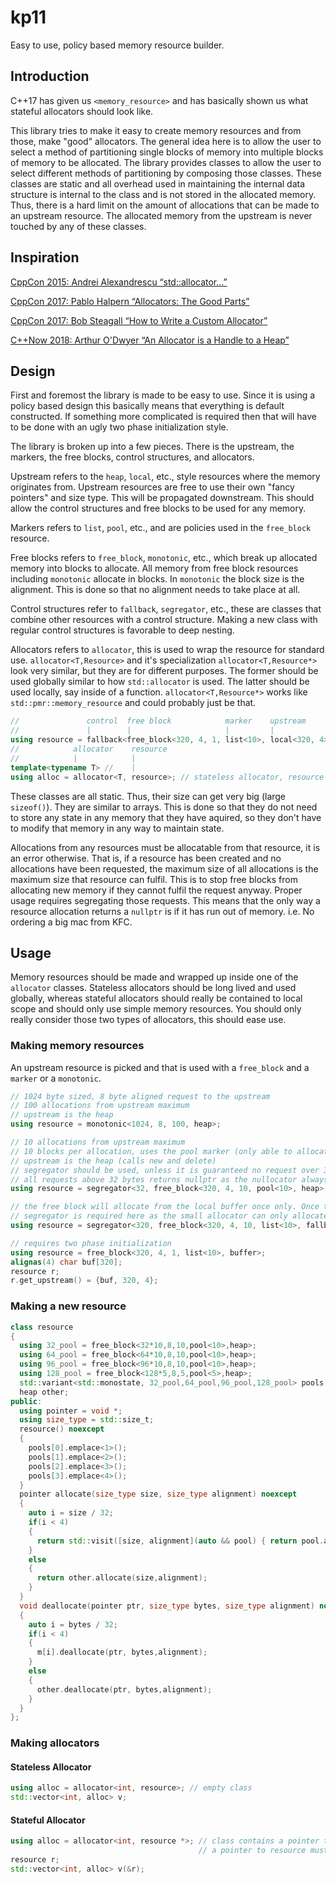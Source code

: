 # kp11

Easy to use, policy based memory resource builder.

## Introduction

C++17 has given us `<memory_resource>` and has basically shown us what stateful allocators should look like.

This library tries to make it easy to create memory resources and from those, make "good" allocators.
The general idea here is to allow the user to select a method of partitioning single blocks of memory into multiple blocks of memory to be allocated.
The library provides classes to allow the user to select different methods of partitioning by composing those classes. 
These classes are static and all overhead used in maintaining the internal data structure is internal to the class and is not stored in the allocated memory. 
Thus, there is a hard limit on the amount of allocations that can be made to an upstream resource. 
The allocated memory from the upstream is never touched by any of these classes.

## Inspiration

[CppCon 2015: Andrei Alexandrescu “std::allocator...”](https://www.youtube.com/watch?v=LIb3L4vKZ7U)

[CppCon 2017: Pablo Halpern “Allocators: The Good Parts”](https://www.youtube.com/watch?v=v3dz-AKOVL8)

[CppCon 2017: Bob Steagall “How to Write a Custom Allocator”](https://www.youtube.com/watch?v=kSWfushlvB8)

[C++Now 2018: Arthur O'Dwyer “An Allocator is a Handle to a Heap”](https://www.youtube.com/watch?v=0MdSJsCTRkY)

## Design

First and foremost the library is made to be easy to use. Since it is using a policy based design this basically means that everything is default constructed. If something more complicated is required then that will have to be done with an ugly two phase initialization style.

The library is broken up into a few pieces.
There is the upstream, the markers, the free blocks, control structures, and allocators.

Upstream refers to the `heap`, `local`, etc., style resources where the memory originates from.
Upstream resources are free to use their own "fancy pointers" and size type. This will be propagated downstream.
This should allow the control structures and free blocks to be used for any memory.

Markers refers to `list`, `pool`, etc., and are policies used in the `free_block` resource.

Free blocks refers to `free_block`, `monotonic`, etc., which break up allocated memory into blocks to allocate. 
All memory from free block resources including `monotonic` allocate in blocks.
In `monotonic` the block size is the alignment.
This is done so that no alignment needs to take place at all.

Control structures refer to `fallback`, `segregator`, etc., these are classes that combine other resources with a control structure.
Making a new class with regular control structures is favorable to deep nesting.

Allocators refers to `allocator`, this is used to wrap the resource for standard use.
`allocator<T,Resource>` and it's specialization `allocator<T,Resource*>` look very similar, but they are for different purposes.
The former should be used globally similar to how `std::allocator` is used.
The latter should be used locally, say inside of a function.
`allocator<T,Resource*>` works like `std::pmr::memory_resource` and could probably just be that.

```cpp
//               control  free block            marker    upstream        resource (also upstream)
//               |        |                     |         |               |
using resource = fallback<free_block<320, 4, 1, list<10>, local<320, 4>>, heap>; // stack allocate 10 32 byte blocks, fallback to the heap when those blocks run out.
//            allocator    resource
//            |            |
template<typename T> //    |
using alloc = allocator<T, resource>; // stateless allocator, resource is a static singleton.
```

These classes are all static.
Thus, their size can get very big (large `sizeof()`).
They are similar to arrays.
This is done so that they do not need to store any state in any memory that they have aquired, so they don't have to modify that memory in any way to maintain state. 

Allocations from any resources must be allocatable from that resource, it is an error otherwise.
That is, if a resource has been created and no allocations have been requested, the maximum size of all allocations is the maximum size that resource can fulfil.
This is to stop free blocks from allocating new memory if they cannot fulfil the request anyway.
Proper usage requires segregating those requests.
This means that the only way a resource allocation returns a `nullptr` is if it has run out of memory.
i.e. No ordering a big mac from KFC.

## Usage
Memory resources should be made and wrapped up inside one of the `allocator` classes.
Stateless allocators should be long lived and used globally, whereas stateful allocators should really be contained to local scope and should only use simple memory resources. 
You should only really consider those two types of allocators, this should ease use.

### Making memory resources
An upstream resource is picked and that is used with a `free_block` and a `marker` or a `monotonic`.

```cpp
// 1024 byte sized, 8 byte aligned request to the upstream
// 100 allocations from upstream maximum
// upstream is the heap
using resource = monotonic<1024, 8, 100, heap>; 
```

```cpp
// 10 allocations from upstream maximum
// 10 blocks per allocation, uses the pool marker (only able to allocate a single block)
// upstream is the heap (calls new and delete)
// segregator should be used, unless it is guaranteed no request over 32 bytes is ever made.
// all requests above 32 bytes returns nullptr as the nullocator always returns nullptr
using resource = segregator<32, free_block<320, 4, 10, pool<10>, heap>, nullocator>; 
```

```cpp
// the free block will allocate from the local buffer once only. Once these have all been allocated, allocate from the heap
// segregator is required here as the small allocator can only allocate upto 320 bytes.
using resource = segregator<320, free_block<320, 4, 10, list<10>, fallback<local<320,4>, heap>,heap>; 
```

```cpp
// requires two phase initialization
using resource = free_block<320, 4, 1, list<10>, buffer>;
alignas(4) char buf[320];
resource r;
r.get_upstream() = {buf, 320, 4};
```

### Making a new resource

```cpp
class resource
{
  using 32_pool = free_block<32*10,8,10,pool<10>,heap>;
  using 64_pool = free_block<64*10,8,10,pool<10>,heap>;
  using 96_pool = free_block<96*10,8,10,pool<10>,heap>;
  using 128_pool = free_block<128*5,8,5,pool<5>,heap>;
  std::variant<std::monostate, 32_pool,64_pool,96_pool,128_pool> pools[4];
  heap other;
public:
  using pointer = void *;
  using size_type = std::size_t;
  resource() noexcept
  {
    pools[0].emplace<1>();
    pools[1].emplace<2>();
    pools[2].emplace<3>();
    pools[3].emplace<4>();
  }
  pointer allocate(size_type size, size_type alignment) noexcept
  {
    auto i = size / 32;
    if(i < 4)
    {
      return std::visit([size, alignment](auto && pool) { return pool.allocate(size,alignment);}, pools[i]);
    }
    else
    {
      return other.allocate(size,alignment);
    }
  }
  void deallocate(pointer ptr, size_type bytes, size_type alignment) noexcept
  {
    auto i = bytes / 32;
    if(i < 4)
    {
      m[i].deallocate(ptr, bytes,alignment);
    }
    else
    {
      other.deallocate(ptr, bytes,alignment);
    }
  }
};
```
### Making allocators

#### Stateless Allocator

```cpp
using alloc = allocator<int, resource>; // empty class
std::vector<int, alloc> v;
```

#### Stateful Allocator

```cpp
using alloc = allocator<int, resource *>; // class contains a pointer to resource
                                          // a pointer to resource must be passed into the constructor
resource r;
std::vector<int, alloc> v(&r);
```